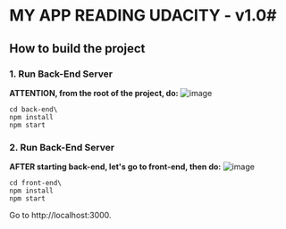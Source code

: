 # MY APP READING UDACITY - v1.0#

## How to build the project



### 1. Run Back-End Server

**ATTENTION, from the root of the project, do:**
![image](https://user-images.githubusercontent.com/29001162/58060226-bcfaf000-7b46-11e9-8424-eb639c6ff2e3.png)

```
cd back-end\
npm install
npm start
```

### 2. Run Back-End Server

**AFTER starting back-end, let's go to front-end, then do:**
![image](https://user-images.githubusercontent.com/29001162/58060397-b1f48f80-7b47-11e9-977e-5d9efadf70fc.png)

```
cd front-end\
npm install
npm start
```

Go to http://localhost:3000.
